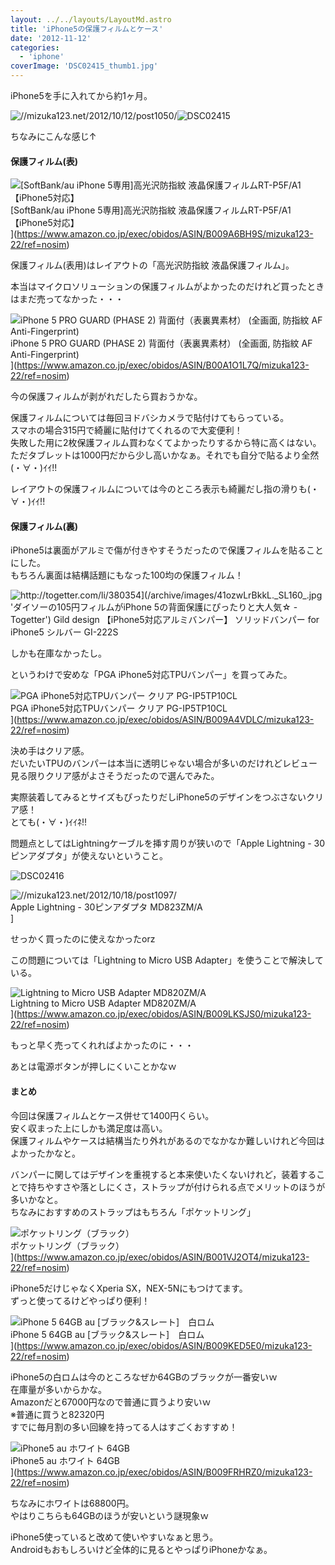 ```yaml
---
layout: ../../layouts/LayoutMd.astro
title: 'iPhone5の保護フィルムとケース'
date: '2012-11-12'
categories:
  - 'iphone'
coverImage: 'DSC02415_thumb1.jpg'
---
```


iPhone5を手に入れてから約1ヶ月。

![//mizuka123.net/2012/10/12/post1050/](/archive/images/DSC02415.jpg 'とうとうiPhone5を手に入れた » みずかるちゃー | みずかるちゃー')![DSC02415](/archive/images/DSC02415_thumb.jpg 'DSC02415')

ちなみにこんな感じ↑

#### 保護フィルム(表)

![[SoftBank/au iPhone 5専用]高光沢防指紋 液晶保護フィルムRT-P5F/A1【iPhone5対応】](/archive/images/51HN3LFrJPL._SL160_.jpg)  
\[SoftBank/au iPhone 5専用\]高光沢防指紋 液晶保護フィルムRT-P5F/A1【iPhone5対応】  
](https://www.amazon.co.jp/exec/obidos/ASIN/B009A6BH9S/mizuka123-22/ref=nosim)

保護フィルム(表用)はレイアウトの「高光沢防指紋 液晶保護フィルム」。

本当はマイクロソリューションの保護フィルムがよかったのだけれど買ったときはまだ売ってなかった・・・

![iPhone 5 PRO GUARD (PHASE 2) 背面付（表裏異素材） (全画面, 防指紋 AF Anti-Fingerprint)](/archive/images/51WNBlc6HjL._SL160_.jpg)  
iPhone 5 PRO GUARD (PHASE 2) 背面付（表裏異素材） (全画面, 防指紋 AF Anti-Fingerprint)  
](https://www.amazon.co.jp/exec/obidos/ASIN/B00A1O1L7Q/mizuka123-22/ref=nosim)

今の保護フィルムが剥がれだしたら買おうかな。

保護フィルムについては毎回ヨドバシカメラで貼付けてもらっている。  
スマホの場合315円で綺麗に貼付けてくれるので大変便利！  
失敗した用に2枚保護フィルム買わなくてよかったりするから特に高くはない。  
ただタブレットは1000円だから少し高いかなぁ。それでも自分で貼るより全然(・∀・)ｲｲ!!

レイアウトの保護フィルムについては今のところ表示も綺麗だし指の滑りも(・∀・)ｲｲ!!

#### 保護フィルム(裏)

iPhone5は裏面がアルミで傷が付きやすそうだったので保護フィルムを貼ることにした。  
もちろん裏面は結構話題にもなった100均の保護フィルム！

![http://togetter.com/li/380354](/archive/images/41ozwLrBkkL._SL160_.jpg 'ダイソーの105円フィルムがiPhone 5の背面保護にぴったりと大人気☆ - Togetter')  
Gild design 【iPhone5対応アルミバンパー】 ソリッドバンパー for iPhone5 シルバー GI-222S  
](http://togetter.com/li/380354)

しかも在庫なかったし。

というわけで安めな「PGA iPhone5対応TPUバンパー」を買ってみた。

![PGA iPhone5対応TPUバンパー クリア PG-IP5TP10CL](/archive/images/31p9VYVAuDL._SL160_.jpg)  
PGA iPhone5対応TPUバンパー クリア PG-IP5TP10CL  
](https://www.amazon.co.jp/exec/obidos/ASIN/B009A4VDLC/mizuka123-22/ref=nosim)

決め手はクリア感。  
だいたいTPUのバンパーは本当に透明じゃない場合が多いのだけれどレビュー見る限りクリア感がよさそうだったので選んでみた。

実際装着してみるとサイズもぴったりだしiPhone5のデザインをつぶさないクリア感！  
とても(・∀・)ｲｲﾈ!!

問題点としてはLightningケーブルを挿す周りが狭いので「Apple Lightning - 30ピンアダプタ」が使えないということ。

![DSC02416](/archive/images/DSC02416_thumb.jpg 'DSC02416')

![//mizuka123.net/2012/10/18/post1097/](/archive/images/21%2BbaU9ko1L._SL160_.jpg '「Apple Lightning – 30ピンアダプタ」が届いた » みずかるちゃー | みずかるちゃー')  
Apple Lightning - 30ピンアダプタ MD823ZM/A  
]

せっかく買ったのに使えなかったorz

この問題については「Lightning to Micro USB Adapter」を使うことで解決している。

![Lightning to Micro USB Adapter MD820ZM/A](/archive/images/1114-yQfnjL._SL160_.jpg)  
Lightning to Micro USB Adapter MD820ZM/A  
](https://www.amazon.co.jp/exec/obidos/ASIN/B009LKSJS0/mizuka123-22/ref=nosim)

もっと早く売ってくれればよかったのに・・・

あとは電源ボタンが押しにくいことかなｗ

#### まとめ

今回は保護フィルムとケース併せて1400円くらい。  
安く収まった上にしかも満足度は高い。  
保護フィルムやケースは結構当たり外れがあるのでなかなか難しいけれど今回はよかったかなと。

バンパーに関してはデザインを重視すると本来使いたくないけれど，装着することで持ちやすさや落としにくさ，ストラップが付けられる点でメリットのほうが多いかなと。  
ちなみにおすすめのストラップはもちろん「ポケットリング」

![ポケットリング（ブラック）](/archive/images/11xNJCNsWmL._SL160_.jpg)  
ポケットリング（ブラック）  
](https://www.amazon.co.jp/exec/obidos/ASIN/B001VJ2OT4/mizuka123-22/ref=nosim)

iPhone5だけじゃなくXperia SX，NEX-5Nにもつけてます。  
ずっと使ってるけどやっぱり便利！

![iPhone 5 64GB au [ブラック&スレート]　白ロム](/archive/images/31togT2BdoL._SL160_.jpg)  
iPhone 5 64GB au \[ブラック&スレート\]　白ロム  
](https://www.amazon.co.jp/exec/obidos/ASIN/B009KED5E0/mizuka123-22/ref=nosim)

iPhone5の白ロムは今のところなぜか64GBのブラックが一番安いｗ  
在庫量が多いからかな。  
Amazonだと67000円なので普通に買うより安いｗ  
※普通に買うと82320円  
すでに毎月割の多い回線を持ってる人はすごくおすすめ！

![iPhone5 au ホワイト 64GB](/archive/images/41VdDl86j-L._SL160_.jpg)  
iPhone5 au ホワイト 64GB  
](https://www.amazon.co.jp/exec/obidos/ASIN/B009FRHRZ0/mizuka123-22/ref=nosim)

ちなみにホワイトは68800円。  
やはりこちらも64GBのほうが安いという謎現象ｗ

iPhone5使っていると改めて使いやすいなぁと思う。  
Androidもおもしろいけど全体的に見るとやっぱりiPhoneかなぁ。

